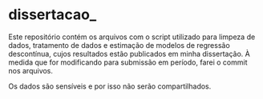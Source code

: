# dissertacao_

Este repositório contém os arquivos com o script utilizado para limpeza de dados, tratamento de dados e estimação de modelos de regressão descontínua, cujos resultados estão publicados em minha dissertação. À medida que for modificando para submissão em período, farei o commit nos arquivos.

Os dados são sensíveis e por isso não serão compartilhados.
